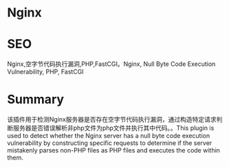 # Nginx
# SEO
Nginx,空字节代码执行漏洞,PHP,FastCGI。Nginx, Null Byte Code Execution Vulnerability, PHP, FastCGI
# Summary
该插件用于检测Nginx服务器是否存在空字节代码执行漏洞，通过构造特定请求判断服务器是否错误解析非php文件为php文件并执行其中代码。。This plugin is used to detect whether the Nginx server has a null byte code execution vulnerability by constructing specific requests to determine if the server mistakenly parses non-PHP files as PHP files and executes the code within them.
